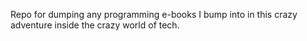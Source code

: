Repo for dumping any programming e-books I bump into in this crazy adventure inside the crazy world of tech.
